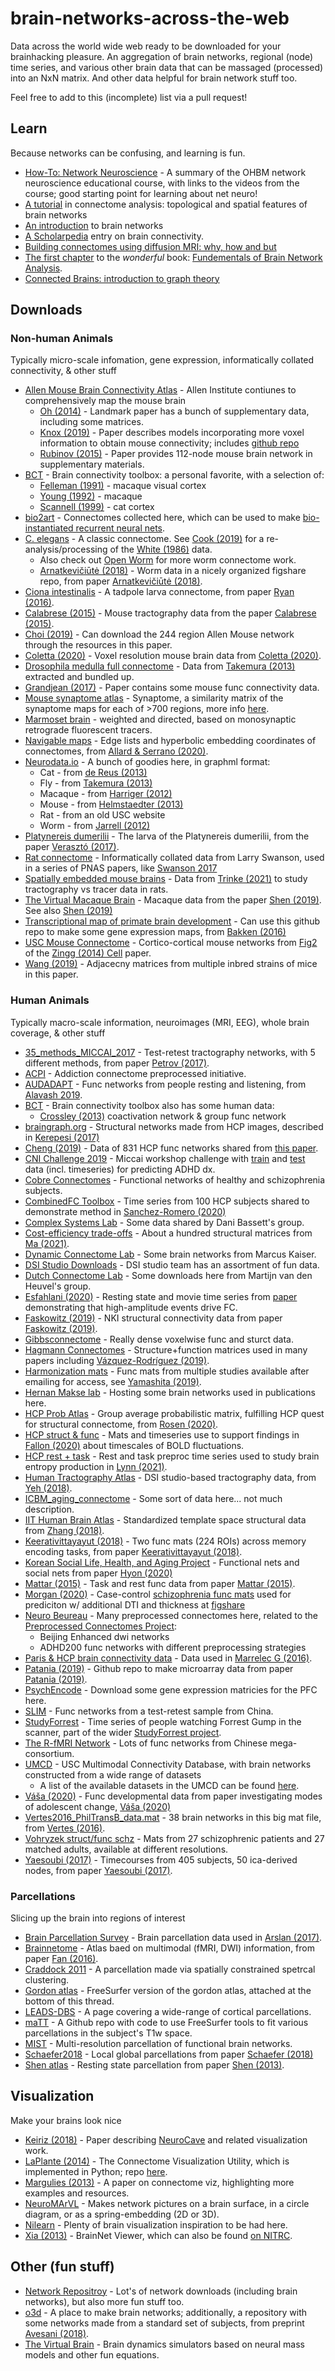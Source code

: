 # brain-networks-across-the-web
Data across the world wide web ready to be downloaded for your brainhacking pleasure. An aggregation of brain networks, regional (node) time series, and various other brain data that can be massaged (processed) into an NxN matrix. And other data helpful for brain network stuff too.

Feel free to add to this (incomplete) list via a pull request! 

## Learn
Because networks can be confusing, and learning is fun. 

* [How-To: Network Neuroscience](https://www.ohbmbrainmappingblog.com/blog/ohbm-on-demand-how-to-network-neuroscience) - A summary of the OHBM network neuroscience educational course, with links to the videos from the course; good starting point for learning about net neuro! 
* [A tutorial](https://www.dynamic-connectome.org/t/tutorial/) in connectome analysis: topological and spatial features of brain networks
* [An	introduction](https://www.humanbrainmapping.org/files/2017/ED%20Courses/Course%20Materials/BrainGraphs_Fornito_Alex.pdf)	to	brain	networks
* [A Scholarpedia](http://www.scholarpedia.org/article/Brain_connectivity) entry on brain connectivity.
* [Building connectomes using diffusion MRI: why, how and but](https://ora.ox.ac.uk/objects/uuid:81f726ca-d1f1-48f3-b686-82f3d6a198ba)
* [The first chapter](http://scitechconnect.elsevier.com/wp-content/uploads/2017/02/An-Introduction-to-Brain-Network-Analysis.pdf) to the *wonderful* book: [Fundementals of Brain Network Analysis](https://www.amazon.com/Fundamentals-Brain-Network-Analysis-Fornito-ebook/dp/B01CRIU886).
* [Connected Brains: introduction to graph theory](https://home.kpn.nl/stam7883/graph_introduction.html)

## Downloads
### Non-human Animals
Typically micro-scale infomation, gene expression, informatically collated connectivity, & other stuff

* [Allen Mouse Brain Connectivity Atlas](https://connectivity.brain-map.org/static/brainexplorer) - Allen Institute contiunes to comprehensively map the mouse brain 
  * [Oh (2014)](https://www.ncbi.nlm.nih.gov/pmc/articles/PMC5102064/) - Landmark paper has a bunch of supplementary data, including some matrices. 
  * [Knox (2019)](https://www.mitpressjournals.org/doi/10.1162/netn_a_00066) - Paper describes models incorporating more voxel information to obtain mouse connectivity; includes [github repo](https://github.com/AllenInstitute/mouse_connectivity_models)
  * [Rubinov (2015)](https://www.pnas.org/content/112/32/10032/tab-figures-data) - Paper provides 112-node mouse brain network in supplementary materials.
* [BCT](https://sites.google.com/site/bctnet/datasets/) - Brain connectivity toolbox: a personal favorite, with a selection of:
  * [Felleman (1991)](https://www.ncbi.nlm.nih.gov/pubmed/1822724) - macaque visual cortex
  * [Young (1992)](https://www.nature.com/articles/358152a0) - macaque
  * [Scannell (1999)](https://academic.oup.com/cercor/article/9/3/277/428916) - cat cortex
* [bio2art](https://github.com/AlGoulas/bio2art/tree/master/connectomes) - Connectomes collected here, which can be used to make [bio-instantiated recurrent neural nets](https://www.biorxiv.org/content/10.1101/2021.01.22.427744v1.full).
* [C. elegans](http://wormwiring.org/) - A classic connectome. See [Cook (2019)](https://doi.org/10.1038/s41586-019-1352-7) for a re-analysis/processing of the [White (1986)](https://www.semanticscholar.org/paper/The-structure-of-the-nervous-system-of-the-nematode-White-Southgate/62d36f23580ae0c822ebc7de69ae603d85441bfc) data.
  * Also check out [Open Worm](http://openworm.org/downloads.html) for more worm connectome work.
  * [Arnatkevic̆iūtė (2018)](https://figshare.com/s/797199619fbabdab8c86) - Worm data in a nicely organized figshare repo, from paper [Arnatkevic̆iūtė (2018)](https://journals.plos.org/ploscompbiol/article?id=10.1371/journal.pcbi.1005989).
* [Ciona intestinalis](https://elifesciences.org/articles/16962#fig16) - A tadpole larva connectome, from paper [Ryan (2016)](https://elifesciences.org/articles/16962). 
* [Calabrese (2015)](http://www.civm.duhs.duke.edu/mouseconnectome/#download) - Mouse tractography data from the paper [Calabrese (2015)](https://academic.oup.com/cercor/article/25/11/4628/2367615).
* [Choi (2019)](https://journals.plos.org/ploscompbiol/article?id=10.1371/journal.pcbi.1006978) - Can download the 244 region Allen Mouse network through the resources in this paper.
* [Coletta (2020)](https://data.mendeley.com/datasets/dxtzpvv83k/2) - Voxel resolution mouse brain data from [Coletta (2020)](https://advances.sciencemag.org/content/6/51/eabb7187.full).
* [Drosophila medulla full connectome](https://figshare.com/articles/Drosophila_medulla_full_connectome/1249735) - Data from [Takemura (2013)](https://www.nature.com/articles/nature12450) extracted and bundled up.
* [Grandjean (2017)](http://www.jneurosci.org/content/37/34/8092) - Paper contains some mouse func connectivity data. 
* [Mouse synaptome atlas](https://www.cell.com/neuron/fulltext/S0896-6273(18)30581-6) - Synaptome, a similarity matrix of the synaptome maps for each of >700 regions, more info [here](http://synaptome.genes2cognition.org/). 
* [Marmoset brain](http://analytics.marmosetbrain.org/) - weighted and directed, based on monosynaptic retrograde fluorescent tracers.
* [Navigable maps](https://github.com/networkgeometry/navigable_brain_maps_data) - Edge lists and hyperbolic embedding coordinates of connectomes, from [Allard & Serrano (2020)](https://journals.plos.org/ploscompbiol/article?id=10.1371/journal.pcbi.1007584). 
* [Neurodata.io](https://neurodata.io/project/connectomes/) - A bunch of goodies here, in graphml format:
  * Cat - from [de Reus (2013)](http://www.jneurosci.org/content/33/32/12929.full)
  * Fly - from [Takemura (2013)](https://www.nature.com/articles/nature12450)
  * Macaque - from [Harriger (2012)](https://journals.plos.org/plosone/article?id=10.1371/journal.pone.0046497)
  * Mouse - from [Helmstaedter (2013)](https://www.nature.com/articles/nature12346)
  * Rat - from an old USC website
  * Worm - from [Jarrell (2012)](https://science.sciencemag.org/content/337/6093/437.full)
* [Platynereis dumerilii](https://elifesciences.org/articles/26000/figures#SD8-data) - The larva of the Platynereis dumerilii, from the paper [Verasztó (2017)](https://elifesciences.org/articles/26000).
* [Rat connectome](https://www.pnas.org/highwire/filestream/624512/field_highwire_adjunct_files/2/pnas.1712928114.sd03.xlsx) - Informatically collated data from Larry Swanson, used in a series of PNAS papers, like [Swanson 2017](https://www.pnas.org/content/114/45/E9692)
* [Spatially embedded mouse brains](https://knowledge.uchicago.edu/record/3310) - Data from [Trinke (2021)](https://doi.org/10.1016/j.neuroimage.2021.118576) to study tractography vs tracer data in rats. 
* [The Virtual Macaque Brain](https://zenodo.org/record/1471588#.XEDwPc9Kj9U) - Macaque data from the paper [Shen (2019)](https://www.sciencedirect.com/science/article/pii/S1053811919301041). See also [Shen (2019)](https://doi.org/10.1038/s41597-019-0129-z)
* [Transcriptional map of primate brain development](https://github.com/AllenBrainAtlas/DevRhesusLMD) - Can use this github repo to make some gene expression maps, from [Bakken (2016)](https://www.nature.com/articles/nature18637)
* [USC Mouse Connectome](http://www.mouseconnectome.org/MCP/page/tables/supplementary?paperId=17) - Cortico-cortical mouse networks from [Fig2](http://www.mouseconnectome.org/MCP/page/documents/figures?paperId=17) of the [Zingg (2014) Cell](https://www.cell.com/abstract/S0092-8674%2814%2900222-0) paper.
* [Wang (2019)](https://www.biorxiv.org/content/10.1101/701755v1) - Adjacecny matrices from multiple inbred strains of mice in this paper. 

### Human Animals 
Typically macro-scale information, neuroimages (MRI, EEG), whole brain coverage, & other stuff

* [35_methods_MICCAI_2017](https://github.com/lodurality/35_methods_MICCAI_2017) - Test-retest tractography networks, with 5 different methods, from paper [Petrov (2017)](https://link.springer.com/chapter/10.1007/978-3-319-66182-7_59). 
* [ACPI](http://fcon_1000.projects.nitrc.org/indi/ACPI/html/index.html) - Addiction connectome preprocessed initiative. 
* [AUDADAPT](https://osf.io/28r57/) - Func networks from people resting and listening, from [Alavash 2019](https://www.pnas.org/content/116/2/660).
* [BCT](https://sites.google.com/site/bctnet/datasets/) - Brain connectivity toolbox also has some human data:
  * [Crossley (2013)](https://www.pnas.org/content/110/28/11583) coactivation network & group func network
* [braingraph.org](http://braingraph.org/cms/download-pit-group-connectomes/) - Structural networks made from HCP images, described in [Kerepesi (2017)](https://link.springer.com/article/10.1007%2Fs11571-017-9445-1)
* [Cheng (2019)](https://datadryad.org/resource/doi:10.5061/dryad.736t01r) - Data of 831 HCP func networks shared from [this paper](https://elifesciences.org/articles/40765).
* [CNI Challenge 2019](http://www.brainconnectivity.net/challenge.html) - Miccai workshop challenge with [train](https://github.com/mdschirmer/2019_CNI_TrainingRelease) and [test](https://github.com/mdschirmer/2019_CNI_ValidationRelease) data (incl. timeseries) for predicting ADHD dx.
* [Cobre Connectomes](https://figshare.com/articles/Cobre_Connectomes_GZ/1328237) - Functional networks of healthy and schizophrenia subjects.
* [CombinedFC Toolbox](https://github.com/ColeLab/CombinedFC) - Time series from 100 HCP subjects shared to demonstrate method in [Sanchez-Romero (2020)](https://www.mitpressjournals.org/doi/abs/10.1162/jocn_a_01580)
* [Complex Systems Lab](https://complexsystemsupenn.com/codedata) - Some data shared by Dani Bassett's group.
* [Cost-efficiency trade-offs](https://osf.io/45cjy/?view_only=4f1a88db7a16471db5248806b819b466) - About a hundred structural matrices from [Ma (2021)](https://www.sciencedirect.com/science/article/pii/S1053811921003177).
* [Dynamic Connectome Lab](https://www.dynamic-connectome.org/?page_id=25) - Some brain networks from Marcus Kaiser.
* [DSI Studio Downloads](http://dsi-studio.labsolver.org/download-images) - DSI studio team has an assortment of fun data.
* [Dutch Connectome Lab](http://www.dutchconnectomelab.nl/) - Some downloads here from Martijn van den Heuvel's group.
* [Esfahlani (2020)](https://figshare.com/articles/dataset/Resting-state_and_movie-watching_data/12971162) - Resting state and movie time series from [paper](https://www.pnas.org/content/early/2020/10/21/2005531117) demonstrating that high-amplitude events drive FC.  
* [Faskowitz (2019)](https://figshare.com/articles/Faskowitz2018wsbmLifeSpan_data/6983018) - NKI structural connectivity data from paper [Faskowitz (2019)](https://www.nature.com/articles/s41598-018-31202-1). 
* [Gibbsconnectome](https://www.nitrc.org/projects/gibbsconnectome/) - Really dense voxelwise func and sturct data.
* [Hagmann Connectomes](https://zenodo.org/record/2872624#.XYEcfdVKiUl) - Structure+function matrices used in many papers including [Vázquez-Rodríguez (2019)](https://www.pnas.org/content/early/2019/09/27/1903403116). 
* [Harmonization mats](https://bicr.atr.jp/dcn/en/download/harmonization/) - Func mats from multiple studies available after emailing for access, see [Yamashita (2019)](https://journals.plos.org/plosbiology/article?id=10.1371/journal.pbio.3000042).
* [Hernan Makse lab](http://www-levich.engr.ccny.cuny.edu/webpage/hmakse/brain/) - Hosting some brain networks used in publications here.
* [HCP Prob Atlas](https://www.biorxiv.org/content/10.1101/2020.06.22.166041v1.supplementary-material) - Group average probabilistic matrix, fulfilling HCP quest for structural connectome, from [Rosen (2020)](https://doi.org/10.1101/2020.06.22.166041).
* [HCP struct & func](https://zenodo.org/record/4643074) - Mats and timeseries use to support findings in [Fallon (2020)](https://direct.mit.edu/netn/article/4/3/788/95846/Timescales-of-spontaneous-fMRI-fluctuations-relate) about timescales of BOLD fluctuations.
* [HCP rest + task](https://github.com/ChrisWLynn/Broken_detailed_balance) - Rest and task preproc time series used to study brain entropy production in [Lynn (2021)](https://www.pnas.org/content/118/47/e2109889118).
* [Human Tractography Atlas](http://brain.labsolver.org/tractography/download) - DSI studio-based tractography data, from [Yeh (2018)](https://www.sciencedirect.com/science/article/pii/S1053811918304324).
* [ICBM_aging_connectome](https://figshare.com/articles/ICBM_aging_connectome/) - Some sort of data here... not much description.
* [IIT Human Brain Atlas](https://www.nitrc.org/projects/iit) - Standardized template space structural data from [Zhang (2018)](https://pubmed.ncbi.nlm.nih.gov/29414497/).
* [Keerativittayayut (2018)](https://elifesciences.org/articles/32696#fig4) - Two func mats (224 ROIs) across memory encoding tasks, from paper [Keerativittayayut (2018)](https://elifesciences.org/articles/32696).
* [Korean Social Life, Health, and Aging Project](https://github.com/rhhyon/KSHAP-PNAS-2020) - Functional nets and social nets from paper [Hyon (2020)](https://www.pnas.org/content/early/2020/12/11/2013606117)
* [Mattar (2015)](https://datadryad.org/resource/doi:10.5061/dryad.94t53) - Task and rest func data from paper [Mattar (2015)](https://journals.plos.org/ploscompbiol/article?id=10.1371/journal.pcbi.1004533).
* [Morgan (2020)](https://doi.org/10.1016/j.bpsc.2020.05.013) - Case-control [schizophrenia func mats](https://github.com/jmyoung36/fMRI_connectivity_accurately_distinguishes_cases) used for prediciton w/ additional DTI and thickness at [figshare](https://figshare.com/articles/dataset/Data_for_Functional_MRI_connectivity_accurately_distinguishes_cases_with_psychotic_disorders_from_healthy_controls_based_on_cortical_features_associated_with_brain_network_development_/12361550)
* [Neuro Beureau](https://www.nitrc.org/frs/?group_id=383) - Many preprocessed connectomes here, related to the [Preprocessed Connectomes Project](http://preprocessed-connectomes-project.org/datasets.html): 
  * Beijing Enhanced dwi networks
  * ADHD200 func networks with different preprocessing strategies
* [Paris & HCP brain connectivity data](https://figshare.com/articles/Paris_HCP_brain_connectivity_data/3749595) - Data used in [Marrelec G (2016)](https://journals.plos.org/ploscompbiol/article?id=10.1371/journal.pcbi.1005031).
* [Patania (2019)](https://github.com/alpatania/AHBA_microarray_Mapper) - Github repo to make microarray data from paper [Patania (2019)](https://www.mitpressjournals.org/doi/abs/10.1162/netn_a_00094).
* [PsychEncode](http://resource.psychencode.org/#Pipeline) - Download some gene expression matricies for the PFC here.
* [SLIM](http://fcon_1000.projects.nitrc.org/indi/retro/southwestuni_qiu_index.html) - Func networks from a test-retest sample from China.
* [StudyForrest](https://github.com/psychoinformatics-de/studyforrest-data-aggregate) - Time series of people watching Forrest Gump in the scanner, part of the wider [StudyForrest project](http://studyforrest.org/).
* [The R-fMRI Network](http://rfmri.org/DownloadRfMRIMaps) - Lots of func networks from Chinese mega-consortium.
* [UMCD](http://umcd.humanconnectomeproject.org/) - USC Multimodal Connectivity Database, with brain networks constructed from a wide range of datasets
  * A list of the available datasets in the UMCD can be found [here](http://umcd.humanconnectomeproject.org/umcd/default/browse_studies). 
* [Váša (2020)](https://figshare.com/articles/Data_for_Conservative_and_disruptive_modes_of_adolescent_change_in_human_brain_functional_connectivity_/11551602) - Func developmental data from paper investigating modes of adolescent change, [Váša (2020)](https://www.pnas.org/content/early/2020/01/27/1906144117)
* [Vertes2016_PhilTransB_data.mat](https://figshare.com/articles/Vertes2016_PhilTransB_data_mat/3363433) - 38 brain networks in this big mat file, from [Vertes (2016)](https://royalsocietypublishing.org/doi/10.1098/rstb.2015.0362).
* [Vohryzek struct/func schz](https://zenodo.org/record/3758534#.XqCsrtMzZQL) - Mats from 27 schizophrenic patients and 27 matched adults, available at different resolutions.
* [Yaesoubi (2017)](https://figshare.com/articles/Network_time-courses_for_multiple_subjects/4595308) - Timecourses from 405 subjects, 50 ica-derived nodes, from paper [Yaesoubi (2017)](https://journals.plos.org/plosone/article?id=10.1371/journal.pone.0171647).

### Parcellations
Slicing up the brain into regions of interest

* [Brain Parcellation Survey](https://biomedia.doc.ic.ac.uk/brain-parcellation-survey/) - Brain parcellation data used in [Arslan (2017)](https://www.sciencedirect.com/science/article/pii/S1053811917303026).
* [Brainnetome](http://atlas.brainnetome.org/download.html) - Atlas baed on multimodal (fMRI, DWI) information, from paper [Fan (2016)](https://academic.oup.com/cercor/article/26/8/3508/2429104).
* [Craddock 2011](http://ccraddock.github.io/cluster_roi/atlases.html) - A parcellation made via spatially constrained spetrcal clustering. 
* [Gordon atlas](https://mail.nmr.mgh.harvard.edu/pipermail//freesurfer/2017-April/051470.html) - FreeSurfer version of the gordon atlas, attached at the bottom of this thread.
* [LEADS-DBS](https://www.lead-dbs.org/helpsupport/knowledge-base/atlasesresources/cortical-atlas-parcellations-mni-space/) - A page covering a wide-range of cortical parcellations.
* [maTT](https://github.com/faskowit/multiAtlasTT) - A Github repo with code to use FreeSurfer tools to fit various parcellations in the subject's T1w space.  
* [MIST](https://mniopenresearch.org/articles/1-3) - Multi-resolution parcellation of functional brain networks.
* [Schaefer2018](https://github.com/ThomasYeoLab/CBIG/tree/master/stable_projects/brain_parcellation/Schaefer2018_LocalGlobal) - Local global parcellations from paper [Schaefer (2018)](http://people.csail.mit.edu/ythomas/publications/2018LocalGlobal-CerebCor.pdf)
* [Shen atlas](https://www.nitrc.org/projects/bioimagesuite) - Resting state parcellation from paper [Shen (2013)](https://www.sciencedirect.com/science/article/pii/S1053811913005818).

## Visualization
Make your brains look nice

* [Keiriz (2018)](https://www.mitpressjournals.org/doi/10.1162/netn_a_00044) - Paper describing [NeuroCave](https://github.com/CreativeCodingLab/NeuroCave) and related visualization work.
* [LaPlante (2014)](https://journals.plos.org/plosone/article?id=10.1371/journal.pone.0113838) - The Connectome Visualization Utility, which is implemented in Python; repo [here](https://github.com/aestrivex/cvu).
* [Margulies (2013)](https://www.sciencedirect.com/science/article/pii/S1053811913004709) - A paper on connectome viz, highlighting more examples and resources. 
* [NeuroMArVL](https://immersive.erc.monash.edu/neuromarvl/) - Makes network pictures on a brain surface, in a circle diagram, or as a spring-embedding (2D or 3D).
* [Nilearn](https://nilearn.github.io/auto_examples/index.html#visualization-of-brain-images) - Plenty of brain visualization inspiration to be had here.  
* [Xia (2013)](https://journals.plos.org/plosone/article?id=10.1371/journal.pone.0068910) - BrainNet Viewer, which can also be found [on NITRC](https://www.nitrc.org/projects/bnv/).

## Other (fun stuff)

* [Network Repositroy](http://networkrepository.com/index.php) - Lot's of network downloads (including brain networks), but also more fun stuff too.
* [o3d](https://brainlife.io/home/o3d) - A place to make brain networks; additionally, a repository with some networks made from a standard set of subjects, from preprint [Avesani (2018)](https://psyarxiv.com/y82n7/).
* [The Virtual Brain](https://www.thevirtualbrain.org/tvb/zwei/home) - Brain dynamics simulators based on neural mass models and other fun equations.
